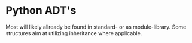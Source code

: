 # Python ADT's

Most will likely allready be found in standard- or as module-library. 
Some structures aim at utilizing inheritance where applicable. 

